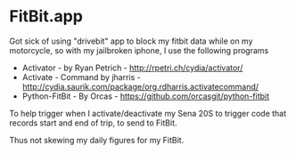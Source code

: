 # FitBit.app

Got sick of using "drivebit" app to block my fitbit data while on my motorcycle, so with my jailbroken iphone,
I use the following programs

* Activator - by Ryan Petrich - http://rpetri.ch/cydia/activator/<br>
* Activate - Command by jharris - http://cydia.saurik.com/package/org.rdharris.activatecommand/
* Python-FitBit - By Orcas - https://github.com/orcasgit/python-fitbit

To help trigger when I activate/deactivate my Sena 20S to trigger code that records start and end of trip,
to send to FitBit.

Thus not skewing my daily figures for my FitBit.
